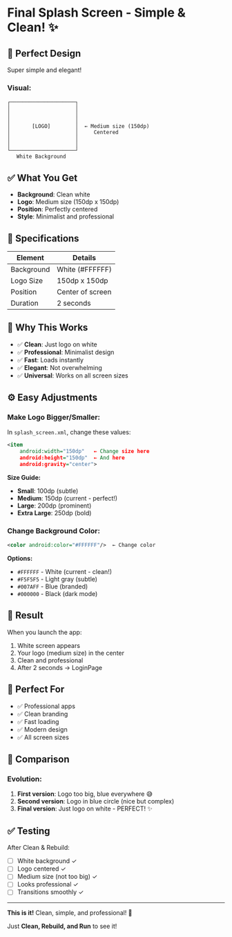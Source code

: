 # Final Splash Screen - Simple & Clean! ✨

## 🎯 Perfect Design

Super simple and elegant!

### Visual:
```
┌─────────────────────┐
│                     │
│                     │
│                     │
│       [LOGO]        │  ← Medium size (150dp)
│                     │     Centered
│                     │
│                     │
└─────────────────────┘
   White Background
```

## ✅ What You Get

- **Background**: Clean white
- **Logo**: Medium size (150dp x 150dp)
- **Position**: Perfectly centered
- **Style**: Minimalist and professional

## 📐 Specifications

| Element | Details |
|---------|---------|
| Background | White (#FFFFFF) |
| Logo Size | 150dp x 150dp |
| Position | Center of screen |
| Duration | 2 seconds |

## 🎨 Why This Works

- ✅ **Clean**: Just logo on white
- ✅ **Professional**: Minimalist design
- ✅ **Fast**: Loads instantly
- ✅ **Elegant**: Not overwhelming
- ✅ **Universal**: Works on all screen sizes

## ⚙️ Easy Adjustments

### Make Logo Bigger/Smaller:

In `splash_screen.xml`, change these values:

```xml
<item 
    android:width="150dp"   ← Change size here
    android:height="150dp"  ← And here
    android:gravity="center">
```

**Size Guide:**
- **Small**: 100dp (subtle)
- **Medium**: 150dp (current - perfect!)
- **Large**: 200dp (prominent)
- **Extra Large**: 250dp (bold)

### Change Background Color:

```xml
<color android:color="#FFFFFF"/>  ← Change color
```

**Options:**
- `#FFFFFF` - White (current - clean!)
- `#F5F5F5` - Light gray (subtle)
- `#007AFF` - Blue (branded)
- `#000000` - Black (dark mode)

## 🚀 Result

When you launch the app:
1. White screen appears
2. Your logo (medium size) in the center
3. Clean and professional
4. After 2 seconds → LoginPage

## 📱 Perfect For

- ✅ Professional apps
- ✅ Clean branding
- ✅ Fast loading
- ✅ Modern design
- ✅ All screen sizes

## 🎯 Comparison

### Evolution:
1. **First version**: Logo too big, blue everywhere 😅
2. **Second version**: Logo in blue circle (nice but complex)
3. **Final version**: Just logo on white - PERFECT! ✨

## ✅ Testing

After Clean & Rebuild:
- [ ] White background ✓
- [ ] Logo centered ✓
- [ ] Medium size (not too big) ✓
- [ ] Looks professional ✓
- [ ] Transitions smoothly ✓

---

**This is it!** Clean, simple, and professional! 🎉

Just **Clean, Rebuild, and Run** to see it!
